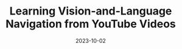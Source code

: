 ---
title: "Learning Vision-and-Language Navigation from YouTube Videos"
collection: conferences
permalink: /publication/Learning_Vision
date: 2023-10-02
year: "2023"
venue: "ICCV"
city: 
state: ""
thumbnail: "Learning_Vision.png"
teaser :
authors: "Kunyang Lin, Peihao Chen, Diwei Huang, Thomas H.Li, Mingkui Tan, Chuang Gan"
bibtex: Learning_Vision.txt
uri: Learning_Vision.pdf
arxiv: https://arxiv.org/abs/2307.11984
project: 
source: https://github.com/JeremyLinky/YouTube-VLN
poster:
data:
---
